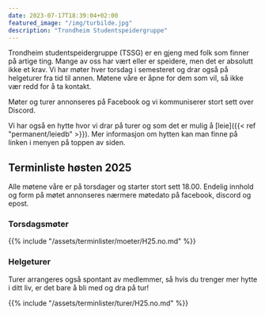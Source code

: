 ```yaml
---
date: 2023-07-17T18:39:04+02:00
featured_image: "/img/turbilde.jpg"
description: "Trondheim Studentspeidergruppe"
---
```


Trondheim studentspeidergruppe (TSSG) er en gjeng med folk som finner på artige ting.
Mange av oss har vært eller er speidere, men det er absolutt ikke et krav.
Vi har møter hver torsdag i semesteret og drar også på helgeturer fra tid til annen.
Møtene våre er åpne for dem som vil, så ikke vær redd for å ta kontakt.

Møter og turer annonseres på Facebook og vi kommuniserer stort sett over Discord.

Vi har også en hytte hvor vi drar på turer og som det er mulig å [leie]({{< ref "permanent/leiedb" >}}).
Mer informasjon om hytten kan man finne på linken i menyen på toppen av siden.

## Terminliste høsten 2025

Alle møtene våre er på torsdager og starter stort sett 18.00.
Endelig innhold og form på møtet annonseres nærmere møtedato på facebook, discord og epost.

### Torsdagsmøter

{{% include "/assets/terminlister/moeter/H25.no.md" %}}

### Helgeturer

Turer arrangeres også spontant av medlemmer, så hvis du trenger mer hytte i ditt liv, er det bare å bli med og dra på tur!

{{% include "/assets/terminlister/turer/H25.no.md" %}}
